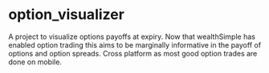 # option_visualizer

A project to visualize options payoffs at expiry. Now that wealthSimple has enabled option trading this aims to be marginally informative in the payoff of options and option spreads. Cross platform as most good option trades are done on mobile.